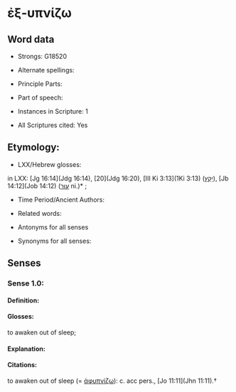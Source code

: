 # ἐξ-υπνίζω 

<!-- Status: S2=NeedsEdits -->
<!-- Lexica used for edits:   -->

## Word data

* Strongs: G18520

* Alternate spellings:



* Principle Parts: 


* Part of speech: 


* Instances in Scripture: 1

* All Scriptures cited: Yes

## Etymology: 


* LXX/Hebrew glosses: 

in LXX: [Jg 16:14](Jdg 16:14), [20](Jdg 16:20), [III Ki 3:13](1Ki 3:13) ([יָקַץ](//en-uhl/H3364)), [Jb 14:12](Job 14:12) ([עוּר](//en-uhl/H5782) ni.)* ; 

* Time Period/Ancient Authors: 


* Related words: 

* Antonyms for all senses

* Synonyms for all senses: 


## Senses 


### Sense  1.0: 

#### Definition: 

#### Glosses: 

to awaken out of sleep; 

#### Explanation: 


#### Citations: 

to awaken out of sleep (= [ἀφυπνίζω]()): c. acc pers., [Jo 11:11](Jhn 11:11).† 
